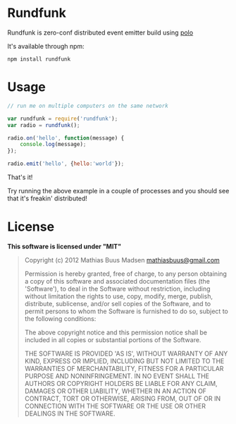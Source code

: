 # Rundfunk

Rundfunk is zero-conf distributed event emitter build using [polo](https://github.com/mafintosh/polo)

It's available through npm:

	npm install rundfunk

# Usage

``` js
// run me on multiple computers on the same network

var rundfunk = require('rundfunk');
var radio = rundfunk();

radio.on('hello', function(message) {
	console.log(message);
});

radio.emit('hello', {hello:'world'});
```

That's it!

Try running the above example in a couple of processes and you should see that it's freakin' distributed!

# License

**This software is licensed under "MIT"**

> Copyright (c) 2012 Mathias Buus Madsen <mathiasbuus@gmail.com>
> 
> Permission is hereby granted, free of charge, to any person obtaining a copy of this software and associated documentation files (the 'Software'), to deal in the Software without restriction, including without limitation the rights to use, copy, modify, merge, publish, distribute, sublicense, and/or sell copies of the Software, and to permit persons to whom the Software is furnished to do so, subject to the following conditions:
> 
> The above copyright notice and this permission notice shall be included in all copies or substantial portions of the Software.
> 
> THE SOFTWARE IS PROVIDED 'AS IS', WITHOUT WARRANTY OF ANY KIND, EXPRESS OR IMPLIED, INCLUDING BUT NOT LIMITED TO THE WARRANTIES OF MERCHANTABILITY, FITNESS FOR A PARTICULAR PURPOSE AND NONINFRINGEMENT. IN NO EVENT SHALL THE AUTHORS OR COPYRIGHT HOLDERS BE LIABLE FOR ANY CLAIM, DAMAGES OR OTHER LIABILITY, WHETHER IN AN ACTION OF CONTRACT, TORT OR OTHERWISE, ARISING FROM, OUT OF OR IN CONNECTION WITH THE SOFTWARE OR THE USE OR OTHER DEALINGS IN THE SOFTWARE.
